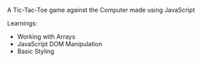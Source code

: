 A Tic-Tac-Toe game against the Computer made using JavaScript

Learnings:
- Working with Arrays
- JavaScript DOM Manipulation
- Basic Styling
